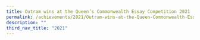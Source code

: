 ```yaml
---
title: Outram wins at the Queen’s Commonwealth Essay Competition 2021
permalink: /achievements/2021/Outram-wins-at-the-Queen-Commonwealth-Essay-Competition-2021/
description: ""
third_nav_title: "2021"
---
```


